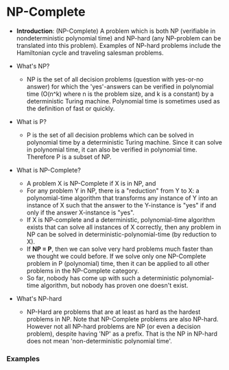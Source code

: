 # NP-Complete

- __Introduction__: (NP-Complete) A problem which is both NP (verifiable in nondeterministic polynomial time) and NP-hard (any NP-problem can be translated into this problem). Examples of NP-hard problems include the Hamiltonian cycle and traveling salesman problems.

- What's NP?
	- NP is the set of all decision problems (question with yes-or-no answer) for which the 'yes'-answers can be verified in polynomial time (O(n^k) where n is the problem size, and k is a constant) by a deterministic Turing machine. Polynomial time is sometimes used as the definition of fast or quickly.
- What is P?
	- P is the set of all decision problems which can be solved in polynomial time by a deterministic Turing machine. Since it can solve in polynomial time, it can also be verified in polynomial time. Therefore P is a subset of NP.
- What is NP-Complete?
	- A problem X is NP-Complete if X is in NP, and
	- For any problem Y in NP, there is a "reduction" from Y to X: a polynomial-time algorithm that transforms any instance of Y into an instance of X such that the answer to the Y-instance is "yes" if and only if the answer X-instance is "yes".
	- If X is NP-complete and a deterministic, polynomial-time algorithm exists that can solve all instances of X correctly, then any problem in NP can be solved in deterministic-polynomial-time (by reduction to X).
	- If __NP = P__, then we can solve very hard problems much faster than we thought we could before. If we solve only one NP-Complete problem in P (polynomial) time, then it can be applied to all other problems in the NP-Complete category.
	- So far, nobody has come up with such a deterministic polynomial-time algorithm, but nobody has proven one doesn't exist. 

- What's NP-hard
	- NP-Hard are problems that are at least as hard as the hardest problems in NP. Note that NP-Complete problems are also NP-hard. However not all NP-hard problems are NP (or even a decision problem), despite having 'NP' as a prefix. That is the NP in NP-hard does not mean 'non-deterministic polynomial time'.


### Examples

